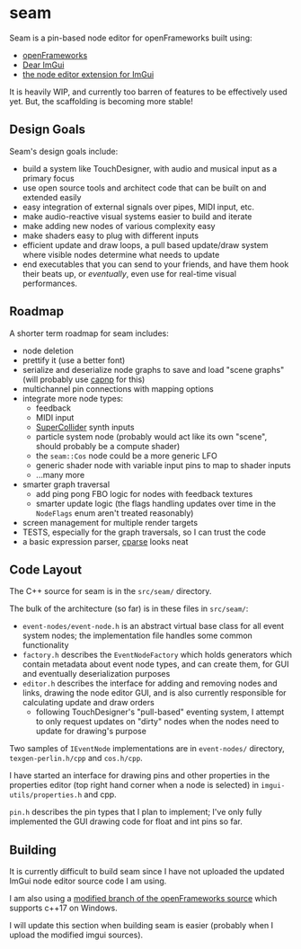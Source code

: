 # seam

Seam is a pin-based node editor for openFrameworks built using:
- [openFrameworks](https://openframeworks.cc/)
- [Dear ImGui](https://github.com/ocornut/imgui)
- [the node editor extension for ImGui](https://github.com/thedmd/imgui-node-editor)

It is heavily WIP, and currently too barren of features to be effectively used yet. But, the scaffolding is becoming more stable!

## Design Goals

Seam's design goals include:
- build a system like TouchDesigner, with audio and musical input as a primary focus
- use open source tools and architect code that can be built on and extended easily
- easy integration of external signals over pipes, MIDI input, etc.
- make audio-reactive visual systems easier to build and iterate
- make adding new nodes of various complexity easy
- make shaders easy to plug with different inputs 
- efficient update and draw loops, a pull based update/draw system where visible nodes determine what needs to update
- end executables that you can send to your friends, and have them hook their beats up, or _eventually_, even use for real-time visual performances.

## Roadmap

A shorter term roadmap for seam includes:
- node deletion 
- prettify it (use a better font)
- serialize and deserialize node graphs to save and load "scene graphs" (will probably use [capnp](https://capnproto.org/capnp-tool.html) for this)
- multichannel pin connections with mapping options
- integrate more node types:
    - feedback
    - MIDI input
    - [SuperCollider](https://supercollider.github.io/) synth inputs
    - particle system node (probably would act like its own "scene", should probably be a compute shader)
    - the `seam::Cos` node could be a more generic LFO
    - generic shader node with variable input pins to map to shader inputs
    - ...many more
- smarter graph traversal
    - add ping pong FBO logic for nodes with feedback textures
    - smarter update logic (the flags handling updates over time in the `NodeFlags` enum aren't treated reasonably)
- screen management for multiple render targets
- TESTS, especially for the graph traversals, so I can trust the code
- a basic expression parser, [cparse](https://github.com/cparse/cparse) looks neat

## Code Layout

The C++ source for seam is in the `src/seam/` directory.

The bulk of the architecture (so far) is in these files in `src/seam/`:
- `event-nodes/event-node.h` is an abstract virtual base class for all event system nodes; the implementation file handles some common functionality
- `factory.h` describes the `EventNodeFactory` which holds generators which contain metadata about event node types, and can create them, for GUI and eventually deserialization purposes
- `editor.h` describes the interface for adding and removing nodes and links, drawing the node editor GUI, and is also currently responsible for calculating update and draw orders
    - following TouchDesigner's "pull-based" eventing system, I attempt to only request updates on "dirty" nodes when the nodes need to update for drawing's purpose

Two samples of `IEventNode` implementations are in `event-nodes/` directory, `texgen-perlin.h/cpp` and `cos.h/cpp`.

I have started an interface for drawing pins and other properties in the properties editor (top right hand corner when a node is selected) in `imgui-utils/properties.h` and cpp.

`pin.h` describes the pin types that I plan to implement; I've only fully implemented the GUI drawing code for float and int pins so far.

## Building

It is currently difficult to build seam since I have not uploaded the updated ImGui node editor source code I am using.

I am also using a [modified branch of the openFrameworks source](https://github.com/austin-clifton/openFrameworks) which supports c++17 on Windows.

I will update this section when building seam is easier (probably when I upload the modified imgui sources).